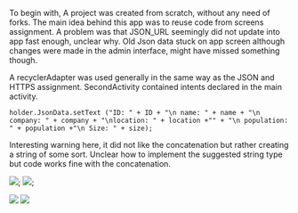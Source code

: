 
To begin with, A project was created from scratch, without any need of forks.
The main idea behind this app was to reuse code from screens assignment.
A problem was that JSON_URL seemingly did not update into app fast enough, unclear why. Old Json data stuck on app screen although changes were made in the admin interface, might have missed something though. 

A recyclerAdapter was used generally in the same way as the JSON and HTTPS assignment. 
SecondActivity contained intents declared in the main activity. 

```holder.JsonData.setText ("ID: " + ID + "\n name: " + name + "\n company: " + company + "\nlocation: " + location +"" + "\n population: " + population +"\n Size: " + size);```

Interesting warning here, it did not like the concatenation but rather creating a string of some sort. Unclear how to implement the suggested string type but code works fine with the concatenation. 



![](projje.png);
![](abbeprojje.png);






















![](A1.png)
![](A2.png)